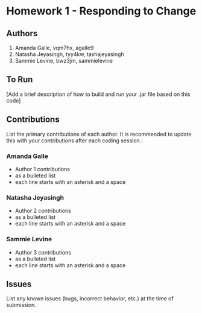 # Homework 1 - Responding to Change

## Authors
1) Amanda Galle, vqm7hx, agalle9
2) Natasha Jeyasingh, tyy4kw, tashajeyasingh
3) Sammie Levine, bwz3jm, sammielevine

## To Run

[Add a brief description of how to build and run your .jar file based on this code]

## Contributions

List the primary contributions of each author. It is recommended to update this with your contributions after each coding session.:

### Amanda Galle

* Author 1 contributions
* as a bulleted list
* each line starts with an asterisk and a space

### Natasha Jeyasingh

* Author 2 contributions
* as a bulleted list
* each line starts with an asterisk and a space

### Sammie Levine

* Author 3 contributions
* as a bulleted list
* each line starts with an asterisk and a space

## Issues

List any known issues (bugs, incorrect behavior, etc.) at the time of submission.
